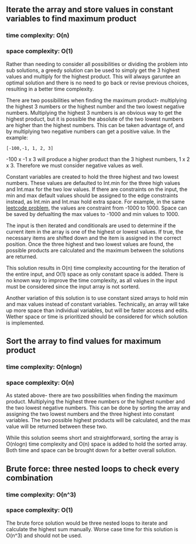 ## Iterate the array and store values in constant variables to find maximum product
### time complexity: O(n)
### space complexity: O(1)

Rather than needing to consider all possibilities or dividing the problem into sub solutions, a greedy solution can be used to simply get the 3 highest values and multiply for the highest product. This will always garuntee an optimal solution and there is no need to go back or revise previous choices, resulting in a better time complexity.

There are two possibilities when finding the maximum product- multiplying the highest 3 numbers or the highest number and the two lowest negative numbers. Multiplying the highest 3 numbers is an obvious way to get the highest product, but it is possible the absolute of the two lowest numbers are higher than the highest numbers. This can be taken advantage of, and by multiplying two negative numbers can get a positive value. In the example:
```
[-100,-1, 1, 2, 3]
```
-100 x -1 x 3 will produce a higher product than the 3 highest numbers, 1 x 2 x 3. Therefore we must consider negative values as well.

Constant variables are created to hold the three highest and two lowest numbers. These values are defaulted to Int.min for the three high values and Int.max for the two low values. If there are constraints on the input, the min and max default values should be assigned to the edge constraints instead, as Int.min and Int.max hold extra space. For example, in the same [leetcode problem](https://leetcode.com/problems/maximum-product-of-three-numbers), the values are constraint from -1000 to 1000. Space can be saved by defualting the max values to -1000 and min values to 1000.

The input is then iterated and conditionals are used to determine if the current item in the array is one of the highest or lowest values. If true, the necessary items are shifted down and the item is assigned in the correct position. Once the three highest and two lowest values are found, the possible products are calculated and the maximum between the solutions are returned.

This solution results in O(n) time complexity accounting for the iteration of the entire input, and O(1) space as only constant space is added. There is no known way to improve the time complexity, as all values in the input must be considered since the input array is not sorterd.

Another variation of this solution is to use constant sized arrays to hold min and max values instead of constant variables. Technically, an array will take up more space than individual variables, but will be faster access and edits. Wether space or time is prioritized should be considered for which solution is implemented.

## Sort the array to find values for maximum product
### time complexity: O(nlogn)
### space complexity: O(n)

As stated above- there are two possibilities when finding the maximum product. Multiplying the highest three numbers or the highest number and the two lowest negative numbers. This can be done by sorting the array and assigning the two lowest numbers and the three highest into constant variables. The two possible highest products will be calculated, and the max value will be returned between these two. 

While this solution seems short and straightforward, sorting the array is O(nlogn) time complexity and O(n) space is added to hold the sorted array. Both time and space can be brought down for a better overall solution.

## Brute force: three nested loops to check every combination
### time complexity: O(n^3)
### space complexity: O(1)

The brute force solution would be three nested loops to iterate and calculate the highest sum manually. Worse case time for this solution is O(n^3) and should not be used.
